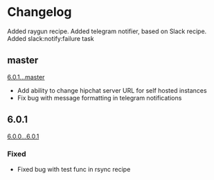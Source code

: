 # Changelog

Added raygun recipe.
Added telegram notifier, based on Slack recipe.
Added slack:notify:failure task

## master
[6.0.1...master](https://github.com/deployphp/recipes/compare/6.0.1...master)

- Add ability to change hipchat server URL for self hosted instances
- Fix bug with message formatting in telegram notifications

## 6.0.1
[6.0.0...6.0.1](https://github.com/deployphp/recipes/compare/6.0.0...6.0.1)

### Fixed

- Fixed bug with test func in rsync recipe
